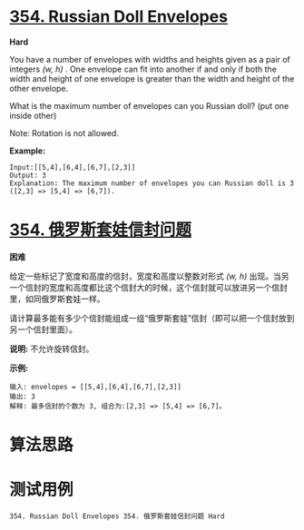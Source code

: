# [354. Russian Doll Envelopes][enTitle]

**Hard**

You have a number of envelopes with widths and heights given as a pair of integers  *(w, h)* . One envelope can fit into another if and only if both the width and height of one envelope is greater than the width and height of the other envelope.

What is the maximum number of envelopes can you Russian doll? (put one inside other)

Note: Rotation is not allowed.

**Example:** 


```
Input:[[5,4],[6,4],[6,7],[2,3]]
Output: 3 
Explanation: The maximum number of envelopes you can Russian doll is 3 ([2,3] => [5,4] => [6,7]).
```




# [354. 俄罗斯套娃信封问题][cnTitle]

**困难**

给定一些标记了宽度和高度的信封，宽度和高度以整数对形式  *(w, h)*  出现。当另一个信封的宽度和高度都比这个信封大的时候，这个信封就可以放进另一个信封里，如同俄罗斯套娃一样。

请计算最多能有多少个信封能组成一组“俄罗斯套娃”信封（即可以把一个信封放到另一个信封里面）。

**说明:**  不允许旋转信封。

**示例:** 

```
输入: envelopes = [[5,4],[6,4],[6,7],[2,3]]
输出: 3 
解释: 最多信封的个数为 3, 组合为:[2,3] => [5,4] => [6,7]。

```




# 算法思路

# 测试用例
```
354. Russian Doll Envelopes 354. 俄罗斯套娃信封问题 Hard
```

[enTitle]: https://leetcode.com/problems/russian-doll-envelopes/
[cnTitle]: https://leetcode-cn.com/problems/russian-doll-envelopes/
